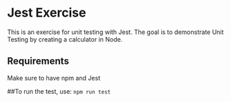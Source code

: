 # Jest Exercise

This is an exercise for unit testing with Jest. The goal is to demonstrate Unit Testing by creating a calculator in Node.
## Requirements
Make sure to have npm and Jest


##To run the test, use:
`npm run test`
